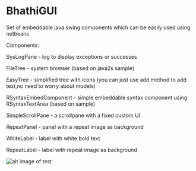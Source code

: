 BhathiGUI
=========

Set of embeddable java swing components which can be easily used using netbeans

Components:

SysLogPane - log to display exceptions or successes

FileTree - system browser (based on java2s sample)

EasyTree - simplified tree with icons (you can just use add method to add text,no need to worry about models)

RSyntaxEmbedComponent - simple embeddable syntax component using RSyntaxTextArea (based on sample)

SimpleScrollPane - a scrollpane with a fixed custom UI

RepeatPanel - panel with a repeat image as background

WhiteLabel - label with white bold text

RepeatLabel - label with repeat image as background


![alt image of test](http://i40.tinypic.com/108ej5l.png) 
